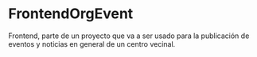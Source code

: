 # FrontendOrgEvent
Frontend, parte de un proyecto que va a ser usado para la publicación de eventos y noticias en general de un centro vecinal.
